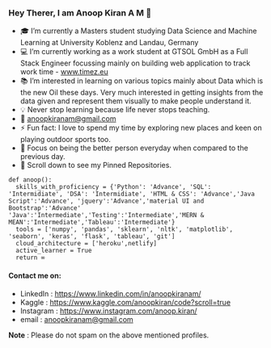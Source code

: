 ### Hey Therer, I am Anoop Kiran A M 👋


- :mortar_board: I’m currently a Masters student studying Data Science and Machine Learning at University Koblenz and Landau, Germany 
- :computer: I’m currently working as a work student at GTSOL GmbH as a Full Stack Engineer focussing mainly on building web application to track work time -  www.timez.eu
- :books: I’m interested in learning on various topics mainly about Data which is the new Oil these days. Very much interested in getting insights from the data given and represent them visually to make people understand it.
- :bulb: Never stop learning because life never stops teaching.
- :email: anoopkiranam@gmail.com
- ⚡ Fun fact: I love to spend my time by exploring new places and keen on playing outdoor sports too.
- :dart: Focus on being the better person everyday when compared to the previous day. 
- :pushpin: Scroll down to see my Pinned Repositories.



```
def anoop():
  skills_with_proficiency = {'Python': 'Advance', 'SQL': 'Intermidiate', 'DSA': 'Intermidiate', 'HTML & CSS': 'Advance','Java Script':'Advance', 'jquery':'Advance','material UI and Bootstrap':'Advance' 'Java':'Intermediate','Testing':'Intermediate','MERN & MEAN':'Intermediate','Tableau':'Intermediate'}
  tools = ['numpy', 'pandas', 'sklearn', 'nltk', 'matplotlib', 'seaborn', 'keras', 'flask', 'tableau', 'git']
  cloud_architecture = ['heroku',netlify]
  active_learner = True
  return ∞
```

#### Contact me on:
- LinkedIn : https://www.linkedin.com/in/anoopkiranam/
- Kaggle : https://www.kaggle.com/anoopkiran/code?scroll=true
- Instagram : https://www.instagram.com/anoop.kiran/
- email : anoopkiranam@gmail.com

**Note** : Please do not spam on the above mentioned profiles.
